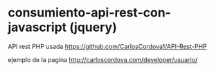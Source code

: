 # consumiento-api-rest-con-javascript (jquery)

API rest PHP  usada https://github.com/CarlosCordova1/API-Rest-PHP

ejemplo de la pagina http://carloscordova.com/developer/usuario/
